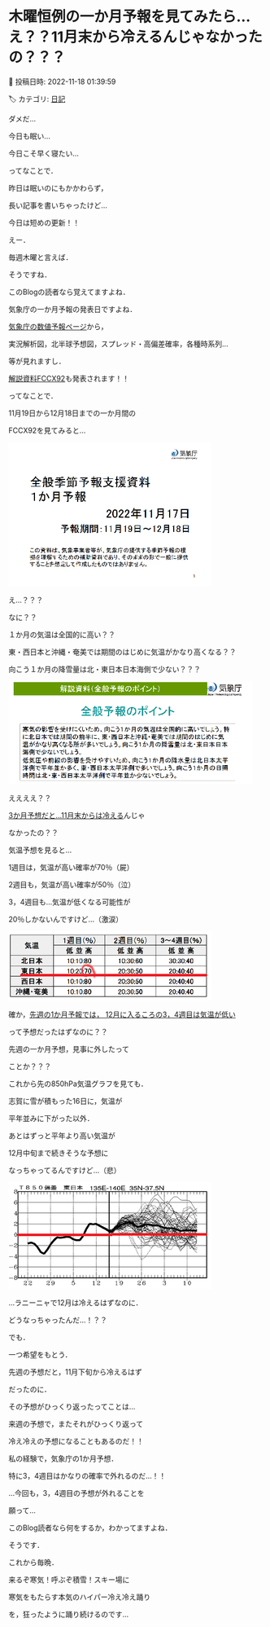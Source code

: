 # 木曜恒例の一か月予報を見てみたら…え？？11月末から冷えるんじゃなかったの？？？

📅 投稿日時: 2022-11-18 01:39:59

🏷️ カテゴリ: [日記](cc4b5682fb7b8b144980957a978653fb0.md)

ダメだ…


今日も眠い…


今日こそ早く寝たい…





ってなことで．


昨日は眠いのにもかかわらず，


長い記事を書いちゃったけど…


今日は短めの更新！！





えー．


毎週木曜と言えば．


そうですね．


このBlogの読者なら覚えてますよね．


気象庁の一か月予報の発表日ですよね．





[気象庁の数値予報ページ](https://www.jma.go.jp/bosai/numericmap/)から，


実況解析図，北半球予想図，スプレッド・高偏差確率，各種時系列…


等が見れますし．


[解説資料FCCX92](https://www.sunny-spot.net/chart/FCXX92.pdf)も発表されます！！





ってなことで．


11月19日から12月18日までの一か月間の


FCCX92を見てみると…




![be94e8c92b1a027ed3f480142043cbcc.png](images/be94e8c92b1a027ed3f480142043cbcc.png)







え…？？？


なに？？


１か月の気温は全国的に高い？？


東・西日本と沖縄・奄美では期間のはじめに気温がかなり高くなる？？


向こう１か月の降雪量は北・東日本日本海側で少ない？？？




![0d7a93d3b3db54b5a192e78531d9356b.png](images/0d7a93d3b3db54b5a192e78531d9356b.png)







ええええ？？


[3か月予想だと…11月末からは冷える](e81250b968d06462f1cb9577261b284e9.md)んじゃ


なかったの？？





気温予想を見ると…


1週目は，気温が高い確率が70％（屍）


2週目も，気温が高い確率が50％（泣）


3，4週目も…気温が低くなる可能性が


20％しかないんですけど…（激涙）




![aaf505abe779f09b94418ff60c71d05e.png](images/aaf505abe779f09b94418ff60c71d05e.png)







確か，[先週の1か月予報では，
12月に入るころの3，4週目は気温が低い](e4029324cfc2525ee2df4e86e78ec1e7f.md)


って予想だったはずなのに？？


先週の一か月予想，見事に外したって


ことか？？？





これから先の850hPa気温グラフを見ても．


志賀に雪が積もった16日に，気温が


平年並みに下がった以外．


あとはずっと平年より高い気温が


12月中旬まで続きそうな予想に


なっちゃってるんですけど…（悲）




![dcd1c91260c3571a5f461caf53990bb6.png](images/dcd1c91260c3571a5f461caf53990bb6.png)







…ラニーニャで12月は冷えるはずなのに．


どうなっちゃったんだ…！？？





でも．


一つ希望をもとう．


先週の予想だと，11月下旬から冷えるはず


だったのに．


その予想がひっくり返ったってことは…


来週の予想で，またそれがひっくり返って


冷え冷えの予想になることもあるのだ！！





私の経験で，気象庁の1か月予想．


特に3，4週目はかなりの確率で外れるのだ…！！





…今回も，3，4週目の予想が外れることを


願って…


このBlog読者なら何をするか，わかってますよね．


そうです．


これから毎晩．


来るぞ寒気！呼ぶぞ積雪！スキー場に


寒気をもたらす本気のハイパー冷え冷え踊り


を，狂ったように踊り続けるのです…
